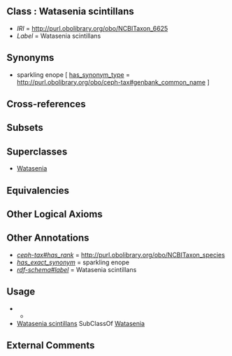 
## Class : Watasenia scintillans

 * *IRI* = http://purl.obolibrary.org/obo/NCBITaxon_6625
 * *Label* = Watasenia scintillans

## Synonyms

 * sparkling enope [ [has_synonym_type](../../pe/oboInOwl#hasSynonymType.md) = http://purl.obolibrary.org/obo/ceph-tax#genbank_common_name ]

## Cross-references


## Subsets


## Superclasses

 * [Watasenia](../../NCBITaxon/24/NCBITaxon_6624.md)

## Equivalencies


## Other Logical Axioms


## Other Annotations

 * *[ceph-tax#has_rank](../../ceph-tax#has/nk/ceph-tax#has_rank.md)* = http://purl.obolibrary.org/obo/NCBITaxon_species
 * *[has_exact_synonym](../../ym/oboInOwl#hasExactSynonym.md)* = sparkling enope
 * *[rdf-schema#label](../../el/rdf-schema#label.md)* = Watasenia scintillans

## Usage

 * -
 * [Watasenia scintillans](../../NCBITaxon/25/NCBITaxon_6625.md) SubClassOf [Watasenia](../../NCBITaxon/24/NCBITaxon_6624.md)

## External Comments

